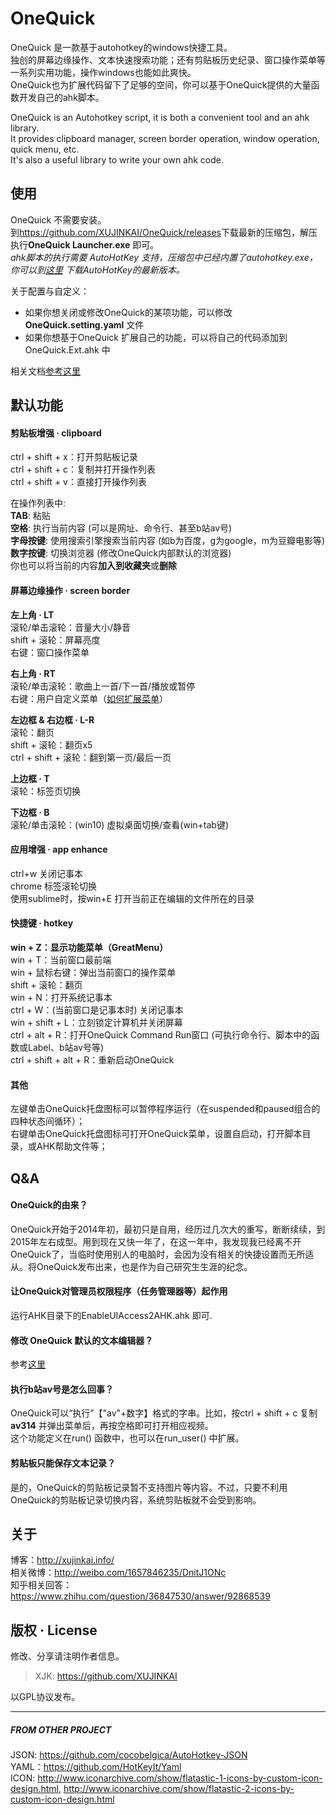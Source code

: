 OneQuick
========================
OneQuick 是一款基于autohotkey的windows快捷工具。  
独创的屏幕边缘操作、文本快速搜索功能；还有剪贴板历史纪录、窗口操作菜单等一系列实用功能，操作windows也能如此爽快。  
OneQuick也为扩展代码留下了足够的空间，你可以基于OneQuick提供的大量函数开发自己的ahk脚本。

OneQuick is an Autohotkey script, it is both a convenient tool and an ahk library.  
It provides clipboard manager, screen border operation, window operation, quick menu, etc.  
It's also a useful library to write your own ahk code.  


使用
------------------------
OneQuick 不需要安装。  
到<https://github.com/XUJINKAI/OneQuick/releases>下载最新的压缩包，解压执行**OneQuick Launcher.exe** 即可。  
_ahk脚本的执行需要 AutoHotKey 支持，压缩包中已经内置了autohotkey.exe，你可以到[这里][AHK] 下载AutoHotKey的最新版本。_  

关于配置与自定义：
* 如果你想关闭或修改OneQuick的某项功能，可以修改**OneQuick.setting.yaml** 文件
* 如果你想基于OneQuick 扩展自己的功能，可以将自己的代码添加到OneQuick.Ext.ahk 中

相关文档[参考这里][DOCUMENT]


默认功能
------------------------
#### 剪贴板增强 · clipboard
ctrl + shift + x：打开剪贴板记录  
ctrl + shift + c：复制并打开操作列表  
ctrl + shift + v：直接打开操作列表  

在操作列表中:  
**TAB**: 粘贴  
**空格**: 执行当前内容 (可以是网址、命令行、甚至b站av号)  
**字母按键**: 使用搜索引擎搜索当前内容 (如b为百度，g为google，m为豆瓣电影等)  
**数字按键**: 切换浏览器 (修改OneQuick内部默认的浏览器)  
你也可以将当前的内容**加入到收藏夹**或**删除**  

#### 屏幕边缘操作 · screen border
**左上角 · LT**  
滚轮/单击滚轮：音量大小/静音  
shift + 滚轮：屏幕亮度  
右键：窗口操作菜单  

**右上角 · RT**  
滚轮/单击滚轮：歌曲上一首/下一首/播放或暂停  
右键：用户自定义菜单（[如何扩展菜单][ext_rt_menu]）  

**左边框 & 右边框 · L-R**  
滚轮：翻页  
shift + 滚轮：翻页x5  
ctrl + shift + 滚轮：翻到第一页/最后一页  

**上边框 · T**  
滚轮：标签页切换  

**下边框 · B**  
滚轮/单击滚轮：(win10) 虚拟桌面切换/查看(win+tab键)

#### 应用增强 · app enhance  
ctrl+w 关闭记事本  
chrome 标签滚轮切换  
使用sublime时，按win+E 打开当前正在编辑的文件所在的目录  

#### 快捷键 · hotkey
**win + Z：显示功能菜单（GreatMenu）**  
win + T：当前窗口最前端  
win + 鼠标右键：弹出当前窗口的操作菜单  
shift + 滚轮：翻页  
win + N：打开系统记事本  
ctrl + W：(当前窗口是记事本时) 关闭记事本  
win + shift + L：立刻锁定计算机并关闭屏幕  
ctrl + alt + R：打开OneQuick Command Run窗口 (可执行命令行、脚本中的函数或Label、b站av号等)  
ctrl + shift + alt + R：重新启动OneQuick  

#### 其他  
左键单击OneQuick托盘图标可以暂停程序运行（在suspended和paused组合的四种状态间循环）；  
右键单击OneQuick托盘图标可打开OneQuick菜单，设置自启动，打开脚本目录，或AHK帮助文件等；  


Q&A
------------------------

#### OneQuick的由来？  
OneQuick开始于2014年初，最初只是自用，经历过几次大的重写，断断续续，到2015年左右成型。用到现在又快一年了，在这一年中，我发现我已经离不开OneQuick了，当临时使用别人的电脑时，会因为没有相关的快捷设置而无所适从。将OneQuick发布出来，也是作为自己研究生生涯的纪念。

#### 让OneQuick对管理员权限程序（任务管理器等）起作用  
运行AHK目录下的EnableUIAccess2AHK.ahk 即可.  

#### 修改 OneQuick 默认的文本编辑器？  
参考[这里][ext_default_editor] 

#### 执行b站av号是怎么回事？  
OneQuick可以“执行”【"av"+数字】格式的字串。比如，按ctrl + shift + c 复制 **av314** 并弹出菜单后，再按空格即可打开相应视频。  
这个功能定义在run() 函数中，也可以在run_user() 中扩展。

#### 剪贴板只能保存文本记录？  
是的，OneQuick的剪贴板记录暂不支持图片等内容。不过，只要不利用OneQuick的剪贴板记录切换内容，系统剪贴板就不会受到影响。


关于
------------------------
博客：http://xujinkai.info/  
相关微博：http://weibo.com/1657846235/DnitJ1ONc  
知乎相关回答：https://www.zhihu.com/question/36847530/answer/92868539  


版权 · License
------------------------
修改、分享请注明作者信息。
> XJK: https://github.com/XUJINKAI  

以GPL协议发布。  

[AHK]: https://autohotkey.com/
[DOCUMENT]: https://github.com/XUJINKAI/OneQuick/blob/master/document/index.md
[ext_rt_menu]: https://github.com/XUJINKAI/OneQuick/blob/master/document/ext_ahk.md#扩展屏幕右上角右键菜单
[ext_default_editor]: https://github.com/XUJINKAI/OneQuick/tree/master/document/ext_ahk.md#设置默认编辑器

------------------------
##### FROM OTHER PROJECT  
JSON: https://github.com/cocobelgica/AutoHotkey-JSON  
YAML：https://github.com/HotKeyIt/Yaml  
ICON: http://www.iconarchive.com/show/flatastic-1-icons-by-custom-icon-design.html, http://www.iconarchive.com/show/flatastic-2-icons-by-custom-icon-design.html  